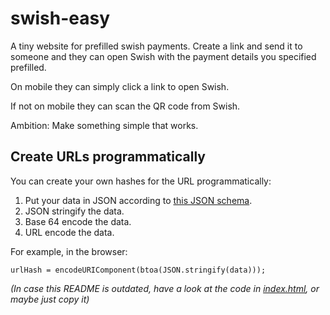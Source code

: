 # swish-easy
A tiny website for prefilled swish payments. Create a link and send it to someone and they can open Swish with the payment details you specified prefilled.

On mobile they can simply click a link to open Swish.

If not on mobile they can scan the QR code from Swish.

Ambition: Make something simple that works.

## Create URLs programmatically

You can create your own hashes for the URL programmatically:
1. Put your data in JSON according to [this JSON schema](./url-data.schema.json).
2. JSON stringify the data.
3. Base 64 encode the data.
4. URL encode the data.

For example, in the browser: 
```
urlHash = encodeURIComponent(btoa(JSON.stringify(data)));
```

_(In case this README is outdated, have a look at the code in [index.html](./index.html), or maybe just copy it)_
